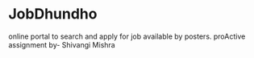 # JobDhundho
online portal to search and apply for job available by posters.
proActive assignment
by- Shivangi Mishra
